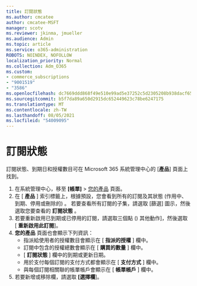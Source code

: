 ```yaml
---
title: 訂閱狀態
ms.author: cmcatee
author: cmcatee-MSFT
manager: scotv
ms.reviewer: jkinma, jmueller
ms.audience: Admin
ms.topic: article
ms.service: o365-administration
ROBOTS: NOINDEX, NOFOLLOW
localization_priority: Normal
ms.collection: Adm_O365
ms.custom:
- commerce_subscriptions
- "9001519"
- "3586"
ms.openlocfilehash: dc7669ddd868f49e510e99ad5e37252c5d2305208b938dacf65fd92a1d9fb137
ms.sourcegitcommit: b5f7da89a650d2915dc652449623c78be6247175
ms.translationtype: MT
ms.contentlocale: zh-TW
ms.lasthandoff: 08/05/2021
ms.locfileid: "54009095"
---
```

# <a name="subscription-status"></a>訂閱狀態

訂閱狀態、到期日和授權數目可在 Microsoft 365 系統管理中心的 [**產品**] 頁面上找到。

1. 在系統管理中心，移至 **[帳單]** > [您的產品](https://go.microsoft.com/fwlink/p/?linkid=842054) 頁面。
2. 在 [ **產品** ] 索引標籤上，根據預設，您會看到所有的訂閱及其狀態 (作用中、到期、停用或刪除的) 。 若要查看所有訂閱的子集，請選取 [篩選] 圖示，然後選取您要查看的 **訂閱狀態** 。
3. 若要重新啟用已到期或已停用的訂閱，請選取三個點 () 其他動作]，然後選取 [ **重新啟用此訂閱**]。
4. **您的產品** 頁面也會顯示下列資訊：
    - 指派給使用者的授權數目會顯示在 [ **指派的授權** ] 欄中。
    - 訂閱中包含的授權總數會顯示在 [ **購買的數量** ] 欄中。
    - [ **訂閱狀態** ] 欄中的到期或更新日期。
    - 用於支付每個訂閱的支付方式都會顯示在 [ **支付方式** ] 欄中。
    - 與每個訂閱相關聯的帳單帳戶會顯示在 [ **帳單帳戶** ] 欄中。
5. 若要新增或移除欄，請選取 **[選擇欄**]。